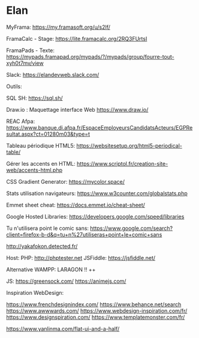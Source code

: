 # Elan

MyFrama: https://my.framasoft.org/u/s2lf/

FramaCalc - Stage:
https://lite.framacalc.org/2RQ3FUrtsI

FramaPads - Texte:
https://mypads.framapad.org/mypads/?/mypads/group/fourre-tout-xyh0t7mv/view

Slack: https://elandevweb.slack.com/

Outils:

SQL SH: https://sql.sh/

Draw.io : Maquettage interface Web https://www.draw.io/

REAC Afpa: https://www.banque.di.afpa.fr/EspaceEmployeursCandidatsActeurs/EGPResultat.aspx?ct=01280m03&type=t

Tableau périodique HTML5: https://websitesetup.org/html5-periodical-table/

Gérer les accents en HTML: https://www.scriptol.fr/creation-site-web/accents-html.php

CSS Gradient Generator: https://mycolor.space/

Stats utilisation navigateurs: https://www.w3counter.com/globalstats.php

Emmet sheet cheat: https://docs.emmet.io/cheat-sheet/

Google Hosted Libraries: https://developers.google.com/speed/libraries

Tu n'utilisera point le comic sans:
https://www.google.com/search?client=firefox-b-d&q=tu+n%27utiliseras+point+le+comic+sans

http://yakafokon.detected.fr/

Host:
PHP: http://phptester.net
JSFiddle: https://jsfiddle.net/

Alternative WAMPP: LARAGON !! ++

JS:
https://greensock.com/
https://animejs.com/


Inspiration WebDesign:

https://www.frenchdesignindex.com/
https://www.behance.net/search
https://www.awwwards.com/
https://www.webdesign-inspiration.com/fr/
https://www.designspiration.com/
https://www.templatemonster.com/fr/

https://www.yanlinma.com/flat-ui-and-a-half/
